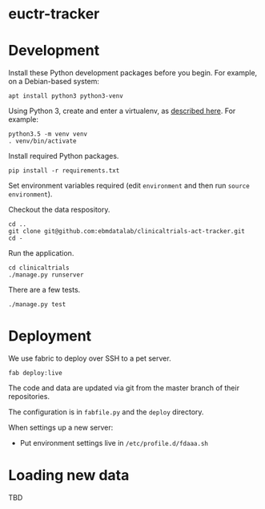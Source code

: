 # euctr-tracker

Development
===========

Install these Python development packages before you begin. For
example, on a Debian-based system:

```
apt install python3 python3-venv
```

Using Python 3, create and enter a virtualenv, as [described
here](https://docs.djangoproject.com/en/1.10/intro/contributing/).
For example:

```
python3.5 -m venv venv
. venv/bin/activate
```

Install required Python packages.

```
pip install -r requirements.txt
```

Set environment variables required (edit `environment` and then run `source environment`).


Checkout the data respository.

```
cd ..
git clone git@github.com:ebmdatalab/clinicaltrials-act-tracker.git
cd -
```
Run the application.

```
cd clinicaltrials
./manage.py runserver
```

There are a few tests.

```
./manage.py test
```

Deployment
==========

We use fabric to deploy over SSH to a pet server.

```
fab deploy:live
```

The code and data are updated via git from the master branch
of their repositories.

The configuration is in `fabfile.py` and the `deploy` directory.

When settings up a new server:
* Put environment settings live in `/etc/profile.d/fdaaa.sh`


Loading new data
================

TBD
